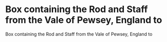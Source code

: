 # Box containing the Rod and Staff from the Vale of Pewsey, England to

Box containing the Rod and Staff from the Vale of Pewsey, England to